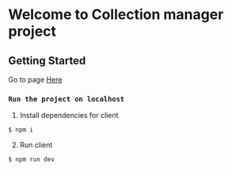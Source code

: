 # Welcome to Collection manager project

## Getting Started

Go to page [Here](https://test-todo-cyan.vercel.app/)

### `Run the project on localhost`

1. Install dependencies for client
```sh
$ npm i
```
2. Run client
```sh
$ npm run dev
```